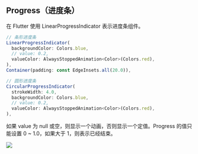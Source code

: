 
## Progress（进度条）
在 Flutter 使用 LinearProgressIndicator 表示进度条组件。

```js
// 条形进度条
LinearProgressIndicator(
  backgroundColor: Colors.blue,
  // value: 0.2,
  valueColor: AlwaysStoppedAnimation<Color>(Colors.red),
),
Container(padding: const EdgeInsets.all(20.0)),

// 圆形进度条
CircularProgressIndicator(
  strokeWidth: 4.0,
  backgroundColor: Colors.blue,
  // value: 0.2,
  valueColor: AlwaysStoppedAnimation<Color>(Colors.red),
),
```

如果 value 为 null 或空，则显示一个动画，否则显示一个定值。Progress 的值只能设置 0 ~ 1.0，如果大于 1，则表示已经结束。

![](/../../image/20180701165408.gif)
